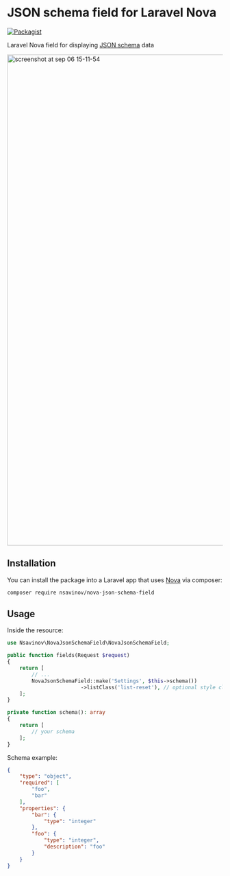 # JSON schema field for Laravel Nova

[![Packagist](https://img.shields.io/packagist/dt/nsavinov/nova-json-schema-field.svg)](https://packagist.org/packages/nsavinov/nova-json-schema-field)

Laravel Nova field for displaying [JSON schema](https://json-schema.org/) data 

<img width="1144" alt="screenshot at sep 06 15-11-54" src="https://user-images.githubusercontent.com/13363510/45156555-4059f880-b1e7-11e8-8f08-3289166c6df3.png">

## Installation

You can install the package into a Laravel app that uses [Nova](https://nova.laravel.com) via composer:

```bash
composer require nsavinov/nova-json-schema-field
```

## Usage
Inside the resource:

```php
use Nsavinov\NovaJsonSchemaField\NovaJsonSchemaField;

public function fields(Request $request)
{
    return [
        // ...
        NovaJsonSchemaField::make('Settings', $this->schema())
                        ->listClass('list-reset'), // optional style class for detailed component
    ];
}

private function schema(): array
{
    return [
        // your schema
    ];
}

```

Schema example:

```json
{
	"type": "object",
	"required": [
		"foo",
		"bar"
	],
	"properties": {
		"bar": {
			"type": "integer"
		},
		"foo": {
			"type": "integer",
			"description": "foo"
		}
	}
}
```
